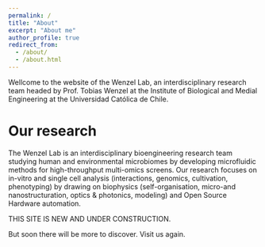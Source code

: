```yaml
---
permalink: /
title: "About"
excerpt: "About me"
author_profile: true
redirect_from: 
  - /about/
  - /about.html
---
```


Wellcome to the website of the Wenzel Lab, an interdisciplinary research team headed by Prof. Tobias Wenzel at the Institute of Biological and Medial Engineering at the Universidad Católica de Chile.

Our research
======
The Wenzel Lab is an interdisciplinary bioengineering research team studying human and environmental microbiomes by developing microfluidic methods for high-throughput multi-omics screens. Our research focuses on in-vitro and single cell analysis (interactions, genomics, cultivation, phenotyping) by drawing on biophysics (self-organisation, micro-and nanostructuration, optics & photonics, modeling) and Open Source Hardware automation.

THIS SITE IS NEW AND UNDER CONSTRUCTION.

But soon there will be more to discover. Visit us again.
